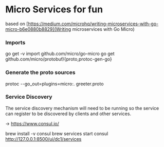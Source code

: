 # Micro Services for fun


based on [https://medium.com/microhq/writing-microservices-with-go-micro-b6e0880b8829](Writing microservices with Go Micro)

### Imports

go get -v import github.com/micro/go-micro
go get github.com/micro/protobuf/{proto,protoc-gen-go}

### Generate the proto sources 

protoc --go_out=plugins=micro:. greeter.proto

### Service Discovery

The service discovery mechanism will need to be running so the service can register to be discovered by clients and other services. 

-> https://www.consul.io/

brew install -v consul 
brew services start consul
http://127.0.0.1:8500/ui/dc1/services
